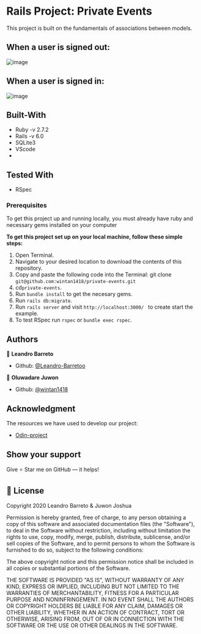 # Rails Project: Private Events

This project is built on the fundamentals of associations between models.

## When a user is signed out:

![image](./signed_out.png)

## When a user is signed in:

![image](./signed_in.png)

## Built-With

- Ruby -v  2.7.2
- Rails -v 6.0
- SQLite3
- VScode
- 
## Tested With

- RSpec

### Prerequisites

To get this project up and running locally, you must already have ruby and necessary gems installed on your computer

**To get this project set up on your local machine, follow these simple steps:**

1. Open Terminal.
2. Navigate to your desired location to download the contents of this repository.
3. Copy and paste the following code into the Terminal: git clone ```git@github.com:wintan1418/private-events.git```
4. cd```private-events```.
5. Run ```bundle install``` to get the necesary gems.
6. Run `rails db:migrate`.
7. Run `rails server` and visit `http://localhost:3000/ ` to create start the example.
8. To test RSpec run `rspec` or `bundle exec rspec`.


## Authors

👤 **Leandro Barreto**

- Github: [@Leandro-Barretoo](https://github.com/Leandro-Barretoo)

👤 **Oluwadare Juwon**

- Github: [@wintan1418](https://github.com/wintan1418)

## Acknowledgment

The resources we have used to develop our project:

- [Odin-project](https://www.theodinproject.com/courses/ruby-on-rails/lessons/active-record-associations)

## Show your support

Give ⭐ Star me on GitHub — it helps!

## 📝 License

Copyright 2020 Leandro Barreto & Juwon Joshua

Permission is hereby granted, free of charge, to any person obtaining a copy of this software and associated documentation files (the "Software"), to deal in the Software without restriction, including without limitation the rights to use, copy, modify, merge, publish, distribute, sublicense, and/or sell copies of the Software, and to permit persons to whom the Software is furnished to do so, subject to the following conditions:

The above copyright notice and this permission notice shall be included in all copies or substantial portions of the Software.

THE SOFTWARE IS PROVIDED "AS IS", WITHOUT WARRANTY OF ANY KIND, EXPRESS OR IMPLIED, INCLUDING BUT NOT LIMITED TO THE WARRANTIES OF MERCHANTABILITY, FITNESS FOR A PARTICULAR PURPOSE AND NONINFRINGEMENT. IN NO EVENT SHALL THE AUTHORS OR COPYRIGHT HOLDERS BE LIABLE FOR ANY CLAIM, DAMAGES OR OTHER LIABILITY, WHETHER IN AN ACTION OF CONTRACT, TORT OR OTHERWISE, ARISING FROM, OUT OF OR IN CONNECTION WITH THE SOFTWARE OR THE USE OR OTHER DEALINGS IN THE SOFTWARE. 

